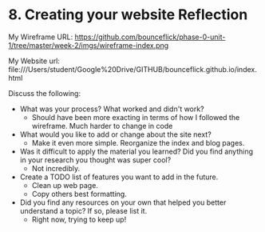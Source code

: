 # 8. Creating your website Reflection

My Wireframe URL:
https://github.com/bounceflick/phase-0-unit-1/tree/master/week-2/imgs/wireframe-index.png

My Website url:
file:///Users/student/Google%20Drive/GITHUB/bounceflick.github.io/index.html

Discuss the following:
* What was your process? What worked and didn't work?
  * Should have been more exacting in terms of how I followed the wireframe.  Much harder to change in code
* What would you like to add or change about the site next?
  * Make it even more simple.  Reorganize the index and blog pages.
* Was it difficult to apply the material you learned? Did you find anything in your research you thought was super cool?
  * Not incredibly.
* Create a TODO list of features you want to add in the future.
  * Clean up web page.
  * Copy others best formatting.
* Did you find any resources on your own that helped you better understand a topic? If so, please list it.
  * Right now, trying to keep up!
